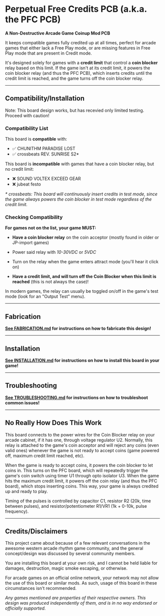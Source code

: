 # Perpetual Free Credits PCB (a.k.a. the PFC PCB)
**A Non-Destructive Arcade Game Coinup Mod PCB**


It keeps compatible games fully credited up at all times, perfect for arcade games that either lack a Free Play mode, or are missing features in Free Play mode that are present in Credit mode.

It's designed solely for games with a **credit limit** that control a **coin blocker** relay based on this limit. If the game isn't at its credit limit, it powers the coin blocker relay (and thus the PFC PCB), which inserts credits until the credit limit is reached, and the game turns off the coin blocker relay. 

---
## Compatibility/Installation

Note: This board design works, but has recevied only limited testing. Proceed with caution!

### Compatibility List
This board is **compatible** with:
 - ✅ CHUNITHM PARADISE LOST
 - ✅ crossbeats REV. SUNRISE S2*

This board is **incompatible** with games that have a coin blocker relay, but no credit limit:
 - ❌ SOUND VOLTEX EXCEED GEAR
 - ❌ jubeat festo

*\* crossbeats: This board will continuously insert credits in test mode, since the game always powers the coin blocker in test mode regardless of the credit limit.*

### Checking Compatibility
**For games not on the list, your game MUST:**

 - **Have a coin blocker relay** on the coin acceptor (mostly found in older or JP-import games)
 
 - Power said relay with *10-30VDC* or *5VDC*
 
 - Turn on the relay when the game enters attract mode (you'll hear it click on)
 
 - **Have a credit limit, and will turn off the Coin Blocker when this limit is reached** (this is not always the case)!

In modern games, the relay can usually be toggled on/off in the game's test mode (look for an "Output Test" menu).

---
## Fabrication
**[See FABRICATION.md](FABRICATION.md) for instructions on how to fabricate this design!**


---
## Installation
**[See INSTALLATION.md](INSTALLATION.md) for instructions on how to install this board in your game!**



---
## Troubleshooting
**[See TROUBLESHOOTING.md](TROUBLESHOOTING.md) for instructions on how to troubleshoot common issues!**


---
## No Really How Does This Work

This board connects to the power wires for the Coin Blocker relay on your arcade cabinet, if it has one, through voltage regulator U2. Normally, this relay is attached to the game's coin acceptor and will reject any coins (even valid ones) whenever the game is not ready to accept coins (game powered off, maximum credit limit reached, etc).

When the game is ready to accept coins, it powers the coin blocker to let coins in. This turns on the PFC board, which will repeatedly trigger the game's coin switch using timer U1 through opto isolator U3. When the game hits the maximum credit limit, it powers off the coin relay (and thus the PFC board), which stops inserting coins. This way, your game is always credited up and ready to play.

Timing of the pulses is controlled by capacitor C1, resistor R2 (20k, time between pulses), and resistor/potentiometer R1/VR1 (1k + 0-10k, pulse frequency).


---
## Credits/Disclaimers

This project came about because of a few relevant conversations in the awesome western arcade rhythm game community, and the general concept/design was discussed by several community members.

You are installing this board at your own risk, and I cannot be held liable for damages, destruction, magic smoke escaping, or otherwise.

For arcade games on an official online network, your network may not allow the use of this board or similar mods. As such, usage of this board in these circumstances isn't recommended.

*Any games mentioned are properties of their respective owners. This design was produced independently of them, and is in no way endorsed or officially supported.*
